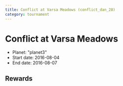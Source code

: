 ```yaml
---
title: Conflict at Varsa Meadows (conflict_dan_28)
category: tournament
---
```

# Conflict at Varsa Meadows

  * Planet: "planet3"
  * Start date: 2016-08-04
  * End date: 2016-08-07

## Rewards


